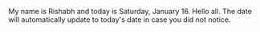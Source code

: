 My name is Rishabh and today is Saturday, January 16. Hello all. The date will automatically update to today's date in case you did not notice.
